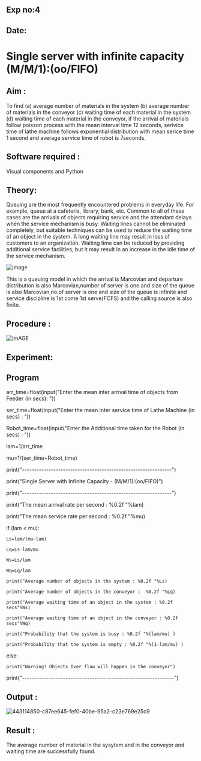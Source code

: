 
## Exp no:4 

## Date:

# Single server with infinite capacity (M/M/1):(oo/FIFO)
## Aim :
To find (a) average number of materials in the system (b) average number of materials in the conveyor (c) waiting time of each material in the system (d) waiting time of each material in the conveyor, if the arrival  of materials follow poisson process with the mean interval time 12 seconds, serivice time of lathe machine follows exponential distribution with mean serice time 1 second and average service time of robot is 7seconds.

## Software required :
Visual components and Python

## Theory:
Queuing are the most frequently encountered problems in everyday life. For example, queue at a cafeteria, library, bank, etc. Common to all of these cases are the arrivals of objects requiring service and the attendant delays when the service mechanism is busy. Waiting lines cannot be eliminated completely, but suitable techniques can be used to reduce the waiting time of an object in the system. A long waiting line may result in loss of customers to an organization. Waiting time can be reduced by providing additional service facilities, but it may result in an increase in the idle time of the service mechanism.

![image](1.png)

This is a queuing model in which the arrival is Marcovian and departure distribution is also Marcovian,number of server is one and size of the queue is also Marcovian,no.of server is one and size of the queue is infinite and service discipline is 1st come 1st serve(FCFS) and the calling source is also finite.

## Procedure :

![imAGE](2.png)



## Experiment:


 
## Program

arr_time=float(input("Enter the mean inter arrival time of objects from Feeder (in secs): "))

ser_time=float(input("Enter the mean inter service time of Lathe Machine (in secs) : "))

Robot_time=float(input("Enter the Additional time taken for the Robot (in secs) : "))

lam=1/arr_time

mu=1/(ser_time+Robot_time)

print("--------------------------------------------------------------")

print("Single Server with Infinite Capacity - (M/M/1):(oo/FIFO)")

print("--------------------------------------------------------------")

print("The mean arrival rate per second : %0.2f "%lam)

print("The mean service rate per second : %0.2f "%mu)

if (lam < mu):

    Ls=lam/(mu-lam) 

    Lq=Ls-lam/mu

    Ws=Ls/lam

    Wq=Lq/lam

    print("Average number of objects in the system : %0.2f "%Ls)

    print("Average number of objects in the conveyor :  %0.2f "%Lq)

    print("Average waiting time of an object in the system : %0.2f secs"%Ws)

    print("Average waiting time of an object in the conveyor : %0.2f secs"%Wq)

    print("Probability that the system is busy : %0.2f "%(lam/mu) )

    print("Probability that the system is empty : %0.2f "%(1-lam/mu) )

else:

    print("Warning! Objects Over flow will happen in the conveyor")

print("---------------------------------------------------------------")

## Output :
![443114850-c87ee645-fef0-40be-95a2-c23e769e25c9](https://github.com/user-attachments/assets/f1e4fbde-7cf8-4cf4-879b-7dba66ef9e77)

## Result :
The average number of material in the sysytem and in the conveyor and waiting time are successfully found.



